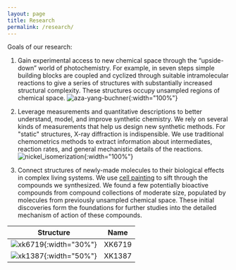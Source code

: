 ```yaml
---
layout: page
title: Research
permalink: /research/
---
```

Goals of our research:
1. Gain experimental access to new chemical space through the “upside-down” world of photochemistry. For example, in seven steps simple building blocks are coupled and cyclized through suitable intramolecular reactions to give a series of structures with substantially increased structural complexity. These structures occupy unsampled regions of chemical space.
![aza-yang-buchner](/_assets/aza_yang_buchner.png){:width="100%"}


2. Leverage measurements and quantitative descriptions to better understand, model, and improve synthetic chemistry. We rely on several kinds of measurements that help us design new synthetic methods. For "static" structures, X-ray diffraction is indispensible. We use traditional chemometrics methods to extract information about intermediates, reaction rates, and general mechanistic details of the reactions.
![nickel_isomerization](/_assets/isomerization.png){:width="100%"}


3. Connect structures of newly-made molecules to their biological effects in complex living systems. We use [cell painting](https://jump-cellpainting.broadinstitute.org/) to sift through the compounds we synthesized. We found a few potentially bioactive compounds from compound collections of moderate size, populated by molecules from previously unsampled chemical space. These initial discoveries form the foundations for further studies into the detailed mechanism of action of these compounds.

| Structure | Name |
| :---: | :---: |
| ![xk6719](/_assets/xk6719.png){:width="30%"} | XK6719 | 
| ![xk1387](/_assets/xk1387.png){:width="50%"} | XK1387 |
